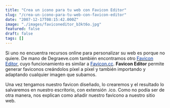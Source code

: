 ```yaml
---
title: "Crea un icono para tu web con Favicon Editor"
slug: "/crea-un-icono-para-tu-web-con-favicon-editor"
date: "2007-12-17T08:15:42.000Z"
image: "./images/faviconeditor_b3kt6o.jpg"
featured: false
draft: false
tags: []
---
```



Si uno no encuentra recursos online para personalizar su web es porque no quiere. De mano de Degraeve.com también encontramos otro [<span style="color: #003399;">Favicon Editor</span>](http://www.degraeve.com/favicon/index.php), cuyo funcionamiento es similar a [<span style="color: #003399;">Favicon.cc</span>](http://www.genbeta.com/2007/10/10-faviconcc-creando-favicons-desde-la-web). **Favicon Editor** permite generar faviconos creándolos píxel a píxel y también importando y adaptando cualquier imagen que subamos.

Una vez tengamos nuestro favicon diseñado, lo crearemos y el resultado lo salvaremos en nuestro escritorio, con extensión .ico. Como no podía ser de otra manera, nos explican como añadir nuestro favicono a nuestro sitio web.



